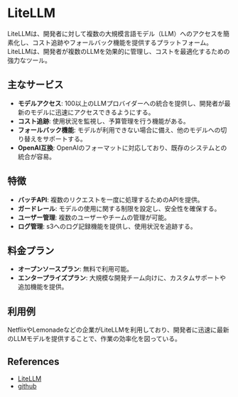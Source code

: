 # LiteLLM

LiteLLMは、開発者に対して複数の大規模言語モデル（LLM）へのアクセスを簡素化し、コスト追跡やフォールバック機能を提供するプラットフォーム。
LiteLLMは、開発者が複数のLLMを効果的に管理し、コストを最適化するための強力なツール。

## 主なサービス

- **モデルアクセス**: 100以上のLLMプロバイダーへの統合を提供し、開発者が最新のモデルに迅速にアクセスできるようにする。
- **コスト追跡**: 使用状況を監視し、予算管理を行う機能がある。
- **フォールバック機能**: モデルが利用できない場合に備え、他のモデルへの切り替えをサポートする。
- **OpenAI互換**: OpenAIのフォーマットに対応しており、既存のシステムとの統合が容易。

## 特徴

- **バッチAPI**: 複数のリクエストを一度に処理するためのAPIを提供。
- **ガードレール**: モデルの使用に関する制限を設定し、安全性を確保する。
- **ユーザー管理**: 複数のユーザーやチームの管理が可能。
- **ログ管理**: s3へのログ記録機能を提供し、使用状況を追跡する。

## 料金プラン

- **オープンソースプラン**: 無料で利用可能。
- **エンタープライズプラン**: 大規模な開発チーム向けに、カスタムサポートや追加機能を提供。

## 利用例

NetflixやLemonadeなどの企業がLiteLLMを利用しており、開発者に迅速に最新のLLMモデルを提供することで、作業の効率化を図っている。

## References

- [LiteLLM](https://www.litellm.ai/)
- [github](https://github.com/BerriAI/litellm)
